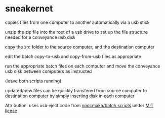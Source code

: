 sneakernet
===

copies files from one computer to another automatically via a usb stick

unzip the zip file into the root of a usb drive to set up the file structure needed for a conveyance usb disk

copy the src folder to the source computer, and the destination computer

edit the batch copy-to-usb and copy-from-usb files as appropriate 

run the appropriate batch files on each computer and move the conveyance usb disk between computers as instructed

(leave both scripts running)

updated/new files can be quickly transfered from source computer to destination computer by simply inserting disk in each computer

Attribution: uses usb eject code from  [npocmaka/batch.scripts](https://github.com/npocmaka/batch.scripts/blob/master/hybrids/jscript/ejectjs.bat) under [MIT licese](https://github.com/npocmaka/batch.scripts/blob/master/LICENSE)

